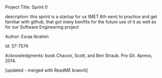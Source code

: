 
Project Title: Sprint 0


description: this sprint is a startup for us (MET 6th sem) to practice and get familiar with github, that got many benifits for the future use of it as well as for our Software Engineering project

Author: Esraa Ibrahim

Id: 37-7574

Acknowledgments: book Chacon, Scott, and Ben Straub. Pro Git. Apress, 2014.

[updated - merged with ReadME branch]